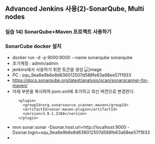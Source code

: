 ## Advanced Jenkins 사용(2)-SonarQube, Multi nodes
### 실습 14) SonarQube+Maven 프로젝트 사용하기
### SonarCube docker 설치
* docker run -d -p 9000:9000 --name sonarqube sonarqube
* 초기계정 : admin/admin
* jenkins에서 사용하기 위한 토큰을 생성
![image](https://user-images.githubusercontent.com/4444533/202592611-108a4d26-dac3-424a-b71f-618a9aa6b545.png)
* PC : squ_9ea6e9b6e8d636012507d588fe63a68ee57f1933
* https://docs.sonarqube.org/latest/analysis/scan/sonarscanner-for-maven/ 
* 아래 부분을 복사하여 pom.xml에 추가하고 최신 버전으로 변경한다.
```
      <plugin>
        <groupId>org.sonarsource.scanner.maven</groupId>
        <artifactId>sonar-maven-plugin</artifactId>
        <version>3.9.1.2184</version>
      </plugin>
```

* mvn sonar:sonar -Dsonar.host.url=http://localhost:9000 -Dsonar.login=squ_9ea6e9b6e8d636012507d588fe63a68ee57f1933
* 

